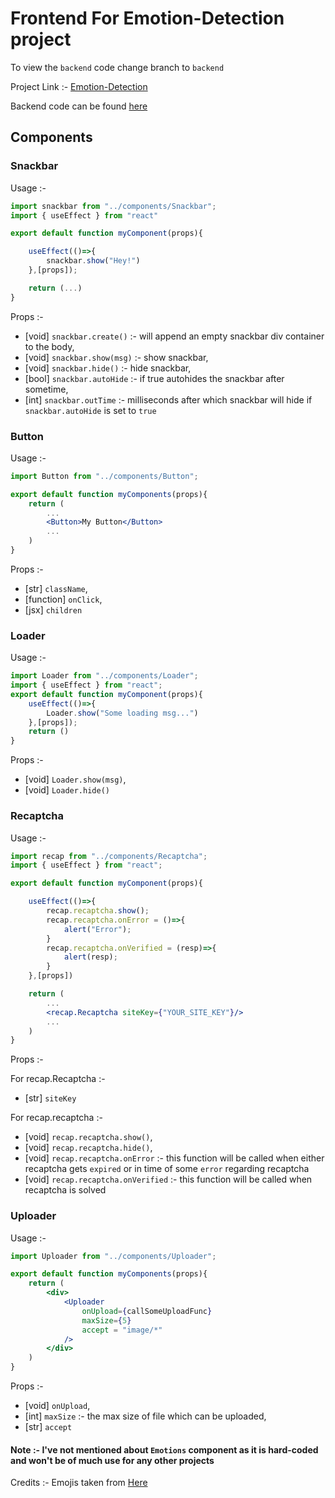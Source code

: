 
# Frontend For Emotion-Detection project

To view the `backend` code change branch to `backend`

Project Link :- [Emotion-Detection](https://emotion-detection-sage.vercel.app/)


Backend code can be found [here](https://github.com/pratyushtiwary/edbe)

## Components

### Snackbar

Usage :-

```jsx
import snackbar from "../components/Snackbar";
import { useEffect } from "react"

export default function myComponent(props){

	useEffect(()=>{
		snackbar.show("Hey!")
	},[props]);

	return (...)
}

```
Props :-

- [void] `snackbar.create()` :- will append an empty snackbar div container to the body,
- [void] `snackbar.show(msg)` :- show snackbar,
- [void] `snackbar.hide()` :- hide snackbar,
- [bool] `snackbar.autoHide` :- if true autohides the snackbar after sometime,
- [int] `snackbar.outTime` :- milliseconds after which snackbar will hide if `snackbar.autoHide` is set to `true`


### Button

Usage :-

```jsx
import Button from "../components/Button";

export default function myComponents(props){
	return (
		...
		<Button>My Button</Button>
		...
	)
}
```
Props :-
- [str] `className`,
- [function]  `onClick`,
- [jsx]  `children`

### Loader

Usage :-

```jsx
import Loader from "../components/Loader";
import { useEffect } from "react";
export default function myComponent(props){
	useEffect(()=>{
		Loader.show("Some loading msg...")
	},[props]);
	return ()
}

```

Props :-
- [void] `Loader.show(msg)`,
- [void] `Loader.hide()`

### Recaptcha

Usage :-

```jsx
import recap from "../components/Recaptcha";
import { useEffect } from "react";

export default function myComponent(props){

	useEffect(()=>{
		recap.recaptcha.show();
		recap.recaptcha.onError = ()=>{
			alert("Error");
		}
		recap.recaptcha.onVerified = (resp)=>{
			alert(resp);
		}
	},[props])

	return (
		...
		<recap.Recaptcha siteKey={"YOUR_SITE_KEY"}/>
		...
	)
}

```

Props :-

For recap.Recaptcha :-
- [str] `siteKey`

For recap.recaptcha :-
- [void] `recap.recaptcha.show()`,
- [void] `recap.recaptcha.hide()`,
- [void] `recap.recaptcha.onError` :- this function will be called when either recaptcha gets `expired` or in time of some `error` regarding recaptcha
- [void] `recap.recaptcha.onVerified` :- this function will be called when recaptcha is solved

### Uploader

Usage :-
```jsx
import Uploader from "../components/Uploader";

export default function myComponents(props){
	return (
		<div>
			<Uploader 
				onUpload={callSomeUploadFunc}
				maxSize={5}
				accept = "image/*"
			/>
		</div>
	)
}
```
Props :-
- [void] `onUpload`,
- [int] `maxSize` :- the max size of file which can be uploaded,
- [str] `accept`


#### Note :- I've not mentioned about `Emotions` component as it is hard-coded and won't be of much use for any other projects

Credits :- Emojis taken from [Here](http://emoji.streamlineicons.com/)
